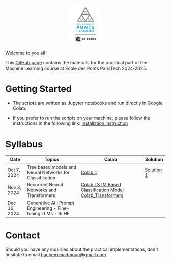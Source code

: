 <div align="center">
    <img src="./images/logo_ponts.png" alt="Logo" width="20%"/>
</div>

Welcome to you all !

This [GitHub page](https://hm-ai.github.io/ml-enpc/) contains the materials for the practical part of the Machine Learning course at Ecole des Ponts ParisTech 2024-2025.


# Getting Started
* The scripts are written as Jupyter notebooks and run directly in Google Colab.

* If you prefer to run the scripts on your machine, please follow the instructions in the following link: [Installation instruction](https://colab.research.google.com/drive/1GtAF3kuPGDhxRYacLVUMm5S8f1uBA_oM?usp=sharing)


# Syllabus

| Date         | Topics                                                       | Colab                                                                                                                                                                                                                                        | Solution                                                                                            | 
|--------------|--------------------------------------------------------------|----------------------------------------------------------------------------------------------------------------------------------------------------------------------------------------------------------------------------------------------|-----------------------------------------------------------------------------------------------------|
| Oct 7, 2024  | Tree based models and Neural Networks for Classification     | [Colab 1](https://colab.research.google.com/drive/1rXT7zlnBdtly0-UgSHMi5LOdGIycKaPL?usp=sharing)                                                                                                                                             | [Solution 1](https://colab.research.google.com/drive/1AZA0XGPzM6I3gl57z-rcW_HDdpmAtr5V?usp=sharing) | 
| Nov 3, 2024  | Recurrent Neural Networks and Transformers                   | [Colab LSTM Based Classification Model](https://colab.research.google.com/drive/1QDn5SCnaQBlLv2RXyQwniR4VhjZ4wjRk?usp=sharing)  [Colab_Transformers](https://colab.research.google.com/drive/1f20kXiq87NHgpA9pjg9zqT0l2Hx85gdc?usp=sharing)  |                                                                                                     | 
| Dec 16, 2024 | Generative AI : Prompt Engineering - Fine-tuning LLMs - RLHF |                                                                                                                                                                                                                                              |                                                                                                     | 

# Contact
Should you have any inquiries about the practical implementations, don't hesitate to email hachem.madmoun@gmail.com